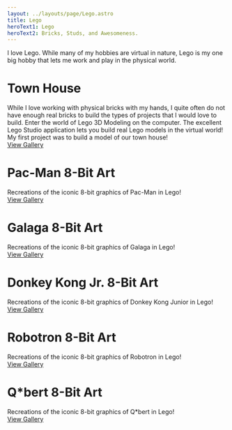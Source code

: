 ```yaml
---
layout: ../layouts/page/Lego.astro
title: Lego
heroText1: Lego
heroText2: Bricks, Studs, and Awesomeness.
---
```


I love Lego. While many of my hobbies are virtual in nature, Lego is my one big hobby that lets me work and play in the physical world.

# Town House
While I love working with physical bricks with my hands, I quite often do not have enough real bricks to build the types of projects that I would love to build. Enter the world of Lego 3D Modeling on the computer. The excellent Lego Studio application lets you build real Lego models in the virtual world! My first project was to build a model of our town house!  
[View Gallery](javascript:show_lego_home_gallery())

# Pac-Man 8-Bit Art
Recreations of the iconic 8-bit graphics of Pac-Man in Lego!  
[View Gallery](javascript:show_pac_man_gallery())

# Galaga 8-Bit Art
Recreations of the iconic 8-bit graphics of Galaga in Lego!  
[View Gallery](javascript:show_galaga_gallery())

# Donkey Kong Jr. 8-Bit Art
Recreations of the iconic 8-bit graphics of Donkey Kong Junior in Lego!  
[View Gallery](javascript:show_donkey_kong_jr_gallery())

# Robotron 8-Bit Art
Recreations of the iconic 8-bit graphics of Robotron in Lego!  
[View Gallery](javascript:show_robotron_gallery())

# Q*bert 8-Bit Art
Recreations of the iconic 8-bit graphics of Q*bert in Lego!  
[View Gallery](javascript:show_qbert_gallery())

